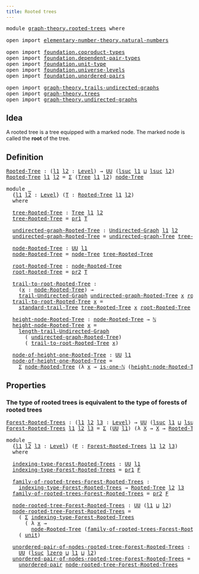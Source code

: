 ```yaml
---
title: Rooted trees
---
```


<pre class="Agda"><a id="38" class="Keyword">module</a> <a id="45" href="graph-theory.rooted-trees.html" class="Module">graph-theory.rooted-trees</a> <a id="71" class="Keyword">where</a>

<a id="78" class="Keyword">open</a> <a id="83" class="Keyword">import</a> <a id="90" href="elementary-number-theory.natural-numbers.html" class="Module">elementary-number-theory.natural-numbers</a>

<a id="132" class="Keyword">open</a> <a id="137" class="Keyword">import</a> <a id="144" href="foundation.coproduct-types.html" class="Module">foundation.coproduct-types</a>
<a id="171" class="Keyword">open</a> <a id="176" class="Keyword">import</a> <a id="183" href="foundation.dependent-pair-types.html" class="Module">foundation.dependent-pair-types</a>
<a id="215" class="Keyword">open</a> <a id="220" class="Keyword">import</a> <a id="227" href="foundation.unit-type.html" class="Module">foundation.unit-type</a>
<a id="248" class="Keyword">open</a> <a id="253" class="Keyword">import</a> <a id="260" href="foundation.universe-levels.html" class="Module">foundation.universe-levels</a>
<a id="287" class="Keyword">open</a> <a id="292" class="Keyword">import</a> <a id="299" href="foundation.unordered-pairs.html" class="Module">foundation.unordered-pairs</a>

<a id="327" class="Keyword">open</a> <a id="332" class="Keyword">import</a> <a id="339" href="graph-theory.trails-undirected-graphs.html" class="Module">graph-theory.trails-undirected-graphs</a>
<a id="377" class="Keyword">open</a> <a id="382" class="Keyword">import</a> <a id="389" href="graph-theory.trees.html" class="Module">graph-theory.trees</a>
<a id="408" class="Keyword">open</a> <a id="413" class="Keyword">import</a> <a id="420" href="graph-theory.undirected-graphs.html" class="Module">graph-theory.undirected-graphs</a>
</pre>
## Idea

A rooted tree is a tree equipped with a marked node. The marked node is called the **root** of the tree.

## Definition

<pre class="Agda"><a id="Rooted-Tree"></a><a id="594" href="graph-theory.rooted-trees.html#594" class="Function">Rooted-Tree</a> <a id="606" class="Symbol">:</a> <a id="608" class="Symbol">(</a><a id="609" href="graph-theory.rooted-trees.html#609" class="Bound">l1</a> <a id="612" href="graph-theory.rooted-trees.html#612" class="Bound">l2</a> <a id="615" class="Symbol">:</a> <a id="617" href="Agda.Primitive.html#597" class="Postulate">Level</a><a id="622" class="Symbol">)</a> <a id="624" class="Symbol">→</a> <a id="626" href="foundation-core.universe-levels.html#235" class="Primitive">UU</a> <a id="629" class="Symbol">(</a><a id="630" href="Agda.Primitive.html#780" class="Primitive">lsuc</a> <a id="635" href="graph-theory.rooted-trees.html#609" class="Bound">l1</a> <a id="638" href="Agda.Primitive.html#810" class="Primitive Operator">⊔</a> <a id="640" href="Agda.Primitive.html#780" class="Primitive">lsuc</a> <a id="645" href="graph-theory.rooted-trees.html#612" class="Bound">l2</a><a id="647" class="Symbol">)</a>
<a id="649" href="graph-theory.rooted-trees.html#594" class="Function">Rooted-Tree</a> <a id="661" href="graph-theory.rooted-trees.html#661" class="Bound">l1</a> <a id="664" href="graph-theory.rooted-trees.html#664" class="Bound">l2</a> <a id="667" class="Symbol">=</a> <a id="669" href="foundation-core.dependent-pair-types.html#515" class="Record">Σ</a> <a id="671" class="Symbol">(</a><a id="672" href="graph-theory.trees.html#1193" class="Function">Tree</a> <a id="677" href="graph-theory.rooted-trees.html#661" class="Bound">l1</a> <a id="680" href="graph-theory.rooted-trees.html#664" class="Bound">l2</a><a id="682" class="Symbol">)</a> <a id="684" href="graph-theory.trees.html#1566" class="Function">node-Tree</a>

<a id="695" class="Keyword">module</a> <a id="702" href="graph-theory.rooted-trees.html#702" class="Module">_</a>
  <a id="706" class="Symbol">{</a><a id="707" href="graph-theory.rooted-trees.html#707" class="Bound">l1</a> <a id="710" href="graph-theory.rooted-trees.html#710" class="Bound">l2</a> <a id="713" class="Symbol">:</a> <a id="715" href="Agda.Primitive.html#597" class="Postulate">Level</a><a id="720" class="Symbol">}</a> <a id="722" class="Symbol">(</a><a id="723" href="graph-theory.rooted-trees.html#723" class="Bound">T</a> <a id="725" class="Symbol">:</a> <a id="727" href="graph-theory.rooted-trees.html#594" class="Function">Rooted-Tree</a> <a id="739" href="graph-theory.rooted-trees.html#707" class="Bound">l1</a> <a id="742" href="graph-theory.rooted-trees.html#710" class="Bound">l2</a><a id="744" class="Symbol">)</a>
  <a id="748" class="Keyword">where</a>

  <a id="757" href="graph-theory.rooted-trees.html#757" class="Function">tree-Rooted-Tree</a> <a id="774" class="Symbol">:</a> <a id="776" href="graph-theory.trees.html#1193" class="Function">Tree</a> <a id="781" href="graph-theory.rooted-trees.html#707" class="Bound">l1</a> <a id="784" href="graph-theory.rooted-trees.html#710" class="Bound">l2</a>
  <a id="789" href="graph-theory.rooted-trees.html#757" class="Function">tree-Rooted-Tree</a> <a id="806" class="Symbol">=</a> <a id="808" href="foundation-core.dependent-pair-types.html#605" class="Field">pr1</a> <a id="812" href="graph-theory.rooted-trees.html#723" class="Bound">T</a>

  <a id="817" href="graph-theory.rooted-trees.html#817" class="Function">undirected-graph-Rooted-Tree</a> <a id="846" class="Symbol">:</a> <a id="848" href="graph-theory.undirected-graphs.html#1060" class="Function">Undirected-Graph</a> <a id="865" href="graph-theory.rooted-trees.html#707" class="Bound">l1</a> <a id="868" href="graph-theory.rooted-trees.html#710" class="Bound">l2</a>
  <a id="873" href="graph-theory.rooted-trees.html#817" class="Function">undirected-graph-Rooted-Tree</a> <a id="902" class="Symbol">=</a> <a id="904" href="graph-theory.trees.html#1362" class="Function">undirected-graph-Tree</a> <a id="926" href="graph-theory.rooted-trees.html#757" class="Function">tree-Rooted-Tree</a>

  <a id="946" href="graph-theory.rooted-trees.html#946" class="Function">node-Rooted-Tree</a> <a id="963" class="Symbol">:</a> <a id="965" href="foundation-core.universe-levels.html#235" class="Primitive">UU</a> <a id="968" href="graph-theory.rooted-trees.html#707" class="Bound">l1</a>
  <a id="973" href="graph-theory.rooted-trees.html#946" class="Function">node-Rooted-Tree</a> <a id="990" class="Symbol">=</a> <a id="992" href="graph-theory.trees.html#1566" class="Function">node-Tree</a> <a id="1002" href="graph-theory.rooted-trees.html#757" class="Function">tree-Rooted-Tree</a>

  <a id="1022" href="graph-theory.rooted-trees.html#1022" class="Function">root-Rooted-Tree</a> <a id="1039" class="Symbol">:</a> <a id="1041" href="graph-theory.rooted-trees.html#946" class="Function">node-Rooted-Tree</a>
  <a id="1060" href="graph-theory.rooted-trees.html#1022" class="Function">root-Rooted-Tree</a> <a id="1077" class="Symbol">=</a> <a id="1079" href="foundation-core.dependent-pair-types.html#617" class="Field">pr2</a> <a id="1083" href="graph-theory.rooted-trees.html#723" class="Bound">T</a>

  <a id="1088" href="graph-theory.rooted-trees.html#1088" class="Function">trail-to-root-Rooted-Tree</a> <a id="1114" class="Symbol">:</a>
    <a id="1120" class="Symbol">(</a><a id="1121" href="graph-theory.rooted-trees.html#1121" class="Bound">x</a> <a id="1123" class="Symbol">:</a> <a id="1125" href="graph-theory.rooted-trees.html#946" class="Function">node-Rooted-Tree</a><a id="1141" class="Symbol">)</a> <a id="1143" class="Symbol">→</a>
    <a id="1149" href="graph-theory.trails-undirected-graphs.html#905" class="Function">trail-Undirected-Graph</a> <a id="1172" href="graph-theory.rooted-trees.html#817" class="Function">undirected-graph-Rooted-Tree</a> <a id="1201" href="graph-theory.rooted-trees.html#1121" class="Bound">x</a> <a id="1203" href="graph-theory.rooted-trees.html#1022" class="Function">root-Rooted-Tree</a>
  <a id="1222" href="graph-theory.rooted-trees.html#1088" class="Function">trail-to-root-Rooted-Tree</a> <a id="1248" href="graph-theory.rooted-trees.html#1248" class="Bound">x</a> <a id="1250" class="Symbol">=</a>
    <a id="1256" href="graph-theory.trees.html#5237" class="Function">standard-trail-Tree</a> <a id="1276" href="graph-theory.rooted-trees.html#757" class="Function">tree-Rooted-Tree</a> <a id="1293" href="graph-theory.rooted-trees.html#1248" class="Bound">x</a> <a id="1295" href="graph-theory.rooted-trees.html#1022" class="Function">root-Rooted-Tree</a>

  <a id="1315" href="graph-theory.rooted-trees.html#1315" class="Function">height-node-Rooted-Tree</a> <a id="1339" class="Symbol">:</a> <a id="1341" href="graph-theory.rooted-trees.html#946" class="Function">node-Rooted-Tree</a> <a id="1358" class="Symbol">→</a> <a id="1360" href="elementary-number-theory.natural-numbers.html#1548" class="Datatype">ℕ</a>
  <a id="1364" href="graph-theory.rooted-trees.html#1315" class="Function">height-node-Rooted-Tree</a> <a id="1388" href="graph-theory.rooted-trees.html#1388" class="Bound">x</a> <a id="1390" class="Symbol">=</a>
    <a id="1396" href="graph-theory.trails-undirected-graphs.html#3180" class="Function">length-trail-Undirected-Graph</a>
      <a id="1432" class="Symbol">(</a> <a id="1434" href="graph-theory.rooted-trees.html#817" class="Function">undirected-graph-Rooted-Tree</a><a id="1462" class="Symbol">)</a>
      <a id="1470" class="Symbol">(</a> <a id="1472" href="graph-theory.rooted-trees.html#1088" class="Function">trail-to-root-Rooted-Tree</a> <a id="1498" href="graph-theory.rooted-trees.html#1388" class="Bound">x</a><a id="1499" class="Symbol">)</a>

  <a id="1504" href="graph-theory.rooted-trees.html#1504" class="Function">node-of-height-one-Rooted-Tree</a> <a id="1535" class="Symbol">:</a> <a id="1537" href="foundation-core.universe-levels.html#235" class="Primitive">UU</a> <a id="1540" href="graph-theory.rooted-trees.html#707" class="Bound">l1</a>
  <a id="1545" href="graph-theory.rooted-trees.html#1504" class="Function">node-of-height-one-Rooted-Tree</a> <a id="1576" class="Symbol">=</a>
    <a id="1582" href="foundation-core.dependent-pair-types.html#515" class="Record">Σ</a> <a id="1584" href="graph-theory.rooted-trees.html#946" class="Function">node-Rooted-Tree</a> <a id="1601" class="Symbol">(λ</a> <a id="1604" href="graph-theory.rooted-trees.html#1604" class="Bound">x</a> <a id="1606" class="Symbol">→</a> <a id="1608" href="elementary-number-theory.natural-numbers.html#2091" class="Function">is-one-ℕ</a> <a id="1617" class="Symbol">(</a><a id="1618" href="graph-theory.rooted-trees.html#1315" class="Function">height-node-Rooted-Tree</a> <a id="1642" href="graph-theory.rooted-trees.html#1604" class="Bound">x</a><a id="1643" class="Symbol">))</a>
</pre>
## Properties

### The type of rooted trees is equivalent to the type of forests of rooted trees

<pre class="Agda"><a id="Forest-Rooted-Trees"></a><a id="1757" href="graph-theory.rooted-trees.html#1757" class="Function">Forest-Rooted-Trees</a> <a id="1777" class="Symbol">:</a> <a id="1779" class="Symbol">(</a><a id="1780" href="graph-theory.rooted-trees.html#1780" class="Bound">l1</a> <a id="1783" href="graph-theory.rooted-trees.html#1783" class="Bound">l2</a> <a id="1786" href="graph-theory.rooted-trees.html#1786" class="Bound">l3</a> <a id="1789" class="Symbol">:</a> <a id="1791" href="Agda.Primitive.html#597" class="Postulate">Level</a><a id="1796" class="Symbol">)</a> <a id="1798" class="Symbol">→</a> <a id="1800" href="foundation-core.universe-levels.html#235" class="Primitive">UU</a> <a id="1803" class="Symbol">(</a><a id="1804" href="Agda.Primitive.html#780" class="Primitive">lsuc</a> <a id="1809" href="graph-theory.rooted-trees.html#1780" class="Bound">l1</a> <a id="1812" href="Agda.Primitive.html#810" class="Primitive Operator">⊔</a> <a id="1814" href="Agda.Primitive.html#780" class="Primitive">lsuc</a> <a id="1819" href="graph-theory.rooted-trees.html#1783" class="Bound">l2</a> <a id="1822" href="Agda.Primitive.html#810" class="Primitive Operator">⊔</a> <a id="1824" href="Agda.Primitive.html#780" class="Primitive">lsuc</a> <a id="1829" href="graph-theory.rooted-trees.html#1786" class="Bound">l3</a><a id="1831" class="Symbol">)</a>
<a id="1833" href="graph-theory.rooted-trees.html#1757" class="Function">Forest-Rooted-Trees</a> <a id="1853" href="graph-theory.rooted-trees.html#1853" class="Bound">l1</a> <a id="1856" href="graph-theory.rooted-trees.html#1856" class="Bound">l2</a> <a id="1859" href="graph-theory.rooted-trees.html#1859" class="Bound">l3</a> <a id="1862" class="Symbol">=</a> <a id="1864" href="foundation-core.dependent-pair-types.html#515" class="Record">Σ</a> <a id="1866" class="Symbol">(</a><a id="1867" href="foundation-core.universe-levels.html#235" class="Primitive">UU</a> <a id="1870" href="graph-theory.rooted-trees.html#1853" class="Bound">l1</a><a id="1872" class="Symbol">)</a> <a id="1874" class="Symbol">(λ</a> <a id="1877" href="graph-theory.rooted-trees.html#1877" class="Bound">X</a> <a id="1879" class="Symbol">→</a> <a id="1881" href="graph-theory.rooted-trees.html#1877" class="Bound">X</a> <a id="1883" class="Symbol">→</a> <a id="1885" href="graph-theory.rooted-trees.html#594" class="Function">Rooted-Tree</a> <a id="1897" href="graph-theory.rooted-trees.html#1856" class="Bound">l2</a> <a id="1900" href="graph-theory.rooted-trees.html#1859" class="Bound">l3</a><a id="1902" class="Symbol">)</a>

<a id="1905" class="Keyword">module</a> <a id="1912" href="graph-theory.rooted-trees.html#1912" class="Module">_</a>
  <a id="1916" class="Symbol">{</a><a id="1917" href="graph-theory.rooted-trees.html#1917" class="Bound">l1</a> <a id="1920" href="graph-theory.rooted-trees.html#1920" class="Bound">l2</a> <a id="1923" href="graph-theory.rooted-trees.html#1923" class="Bound">l3</a> <a id="1926" class="Symbol">:</a> <a id="1928" href="Agda.Primitive.html#597" class="Postulate">Level</a><a id="1933" class="Symbol">}</a> <a id="1935" class="Symbol">(</a><a id="1936" href="graph-theory.rooted-trees.html#1936" class="Bound">F</a> <a id="1938" class="Symbol">:</a> <a id="1940" href="graph-theory.rooted-trees.html#1757" class="Function">Forest-Rooted-Trees</a> <a id="1960" href="graph-theory.rooted-trees.html#1917" class="Bound">l1</a> <a id="1963" href="graph-theory.rooted-trees.html#1920" class="Bound">l2</a> <a id="1966" href="graph-theory.rooted-trees.html#1923" class="Bound">l3</a><a id="1968" class="Symbol">)</a>
  <a id="1972" class="Keyword">where</a>

  <a id="1981" href="graph-theory.rooted-trees.html#1981" class="Function">indexing-type-Forest-Rooted-Trees</a> <a id="2015" class="Symbol">:</a> <a id="2017" href="foundation-core.universe-levels.html#235" class="Primitive">UU</a> <a id="2020" href="graph-theory.rooted-trees.html#1917" class="Bound">l1</a>
  <a id="2025" href="graph-theory.rooted-trees.html#1981" class="Function">indexing-type-Forest-Rooted-Trees</a> <a id="2059" class="Symbol">=</a> <a id="2061" href="foundation-core.dependent-pair-types.html#605" class="Field">pr1</a> <a id="2065" href="graph-theory.rooted-trees.html#1936" class="Bound">F</a>

  <a id="2070" href="graph-theory.rooted-trees.html#2070" class="Function">family-of-rooted-trees-Forest-Rooted-Trees</a> <a id="2113" class="Symbol">:</a>
    <a id="2119" href="graph-theory.rooted-trees.html#1981" class="Function">indexing-type-Forest-Rooted-Trees</a> <a id="2153" class="Symbol">→</a> <a id="2155" href="graph-theory.rooted-trees.html#594" class="Function">Rooted-Tree</a> <a id="2167" href="graph-theory.rooted-trees.html#1920" class="Bound">l2</a> <a id="2170" href="graph-theory.rooted-trees.html#1923" class="Bound">l3</a>
  <a id="2175" href="graph-theory.rooted-trees.html#2070" class="Function">family-of-rooted-trees-Forest-Rooted-Trees</a> <a id="2218" class="Symbol">=</a> <a id="2220" href="foundation-core.dependent-pair-types.html#617" class="Field">pr2</a> <a id="2224" href="graph-theory.rooted-trees.html#1936" class="Bound">F</a>

  <a id="2229" href="graph-theory.rooted-trees.html#2229" class="Function">node-rooted-tree-Forest-Rooted-Trees</a> <a id="2266" class="Symbol">:</a> <a id="2268" href="foundation-core.universe-levels.html#235" class="Primitive">UU</a> <a id="2271" class="Symbol">(</a><a id="2272" href="graph-theory.rooted-trees.html#1917" class="Bound">l1</a> <a id="2275" href="Agda.Primitive.html#810" class="Primitive Operator">⊔</a> <a id="2277" href="graph-theory.rooted-trees.html#1920" class="Bound">l2</a><a id="2279" class="Symbol">)</a>
  <a id="2283" href="graph-theory.rooted-trees.html#2229" class="Function">node-rooted-tree-Forest-Rooted-Trees</a> <a id="2320" class="Symbol">=</a>
    <a id="2326" class="Symbol">(</a> <a id="2328" href="foundation-core.dependent-pair-types.html#515" class="Record">Σ</a> <a id="2330" href="graph-theory.rooted-trees.html#1981" class="Function">indexing-type-Forest-Rooted-Trees</a>
      <a id="2370" class="Symbol">(</a> <a id="2372" class="Symbol">λ</a> <a id="2374" href="graph-theory.rooted-trees.html#2374" class="Bound">x</a> <a id="2376" class="Symbol">→</a>
        <a id="2386" href="graph-theory.rooted-trees.html#946" class="Function">node-Rooted-Tree</a> <a id="2403" class="Symbol">(</a><a id="2404" href="graph-theory.rooted-trees.html#2070" class="Function">family-of-rooted-trees-Forest-Rooted-Trees</a> <a id="2447" href="graph-theory.rooted-trees.html#2374" class="Bound">x</a><a id="2448" class="Symbol">)))</a> <a id="2452" href="foundation.coproduct-types.html#1182" class="Datatype Operator">+</a>
    <a id="2458" class="Symbol">(</a> <a id="2460" href="foundation.unit-type.html#1084" class="Datatype">unit</a><a id="2464" class="Symbol">)</a>

  <a id="2469" href="graph-theory.rooted-trees.html#2469" class="Function">unordered-pair-of-nodes-rooted-tree-Forest-Rooted-Trees</a> <a id="2525" class="Symbol">:</a>
    <a id="2531" href="foundation-core.universe-levels.html#235" class="Primitive">UU</a> <a id="2534" class="Symbol">(</a><a id="2535" href="Agda.Primitive.html#780" class="Primitive">lsuc</a> <a id="2540" href="Agda.Primitive.html#764" class="Primitive">lzero</a> <a id="2546" href="Agda.Primitive.html#810" class="Primitive Operator">⊔</a> <a id="2548" href="graph-theory.rooted-trees.html#1917" class="Bound">l1</a> <a id="2551" href="Agda.Primitive.html#810" class="Primitive Operator">⊔</a> <a id="2553" href="graph-theory.rooted-trees.html#1920" class="Bound">l2</a><a id="2555" class="Symbol">)</a>
  <a id="2559" href="graph-theory.rooted-trees.html#2469" class="Function">unordered-pair-of-nodes-rooted-tree-Forest-Rooted-Trees</a> <a id="2615" class="Symbol">=</a>
    <a id="2621" href="foundation.unordered-pairs.html#2483" class="Function">unordered-pair</a> <a id="2636" href="graph-theory.rooted-trees.html#2229" class="Function">node-rooted-tree-Forest-Rooted-Trees</a>
</pre>